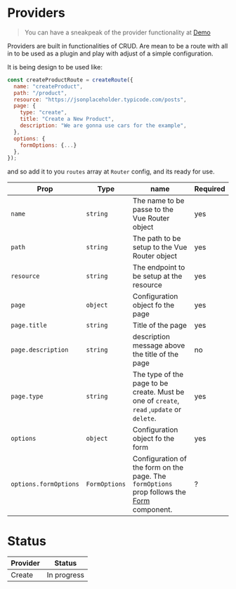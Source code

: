 # Providers

> You can have a sneakpeak of the provider functionality at [Demo](https://schirrel.dev/vue-cruder/demo)

Providers are built in functionalities of CRUD.
Are mean to be a route with all in to be used as a plugin and play with adjust of a simple configuration.

It is being design to be used like:

```js
const createProductRoute = createRoute({
  name: "createProduct",
  path: "/product",
  resource: "https://jsonplaceholder.typicode.com/posts",
  page: {
    type: "create",
    title: "Create a New Product",
    description: "We are gonna use cars for the example",
  },
  options: {
    formOptions: {...}
  },
});
```

and so add it to you `routes` array at `Router` config, and its ready for use.

| Prop                  | Type          | name                                                                                                                       | Required |
| --------------------- | ------------- | -------------------------------------------------------------------------------------------------------------------------- | -------- |
| `name`                | `string`      | The name to be passe to the Vue Router object                                                                              | yes      |
| `path`                | `string`      | The path to be setup to the Vue Router object                                                                              | yes      |
| `resource`            | `string`      | The endpoint to be setup at the resource                                                                                   | yes      |
| `page`                | `object`      | Configuration object fo the page                                                                                           | yes      |
| `page.title`          | `string`      | Title of the page                                                                                                          | yes      |
| `page.description`    | `string`      | description message above the title of the page                                                                            | no       |
| `page.type`           | `string`      | The type of the page to be create. Must be one of `create`, `read` ,`update` or `delete`.                                  | yes      |
| `options`             | `object`      | Configuration object fo the form                                                                                           | yes      |
| `options.formOptions` | `FormOptions` | Configuration of the form on the page. The `formOptions` prop follows the [Form](../components/form#interfaces) component. | ?        |

# Status

| Provider | Status      |
| -------- | ----------- |
| Create   | In progress |
